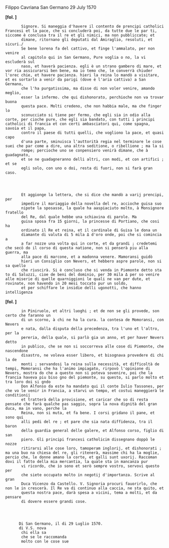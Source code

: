 Filippo Cavriana
San Germano
29 July 1570



    
      
        
**[fol. ]**


        
           Signore. Si maneggia d'havere il contento de prencipi catholici Francesi et la pace, che si concluderà poi, da tutte due le par ti, siccome è conclusa tra il re et gli nimici, ma non pubbliccate; et 
           dimane, ritornano gli deputati dal Amiraglio, resoluti, et sicuri./
           Se bene lorena fa del cattivo, et finge l'ammalato, per non venire 
           al capitolo qui in San Germano, Pure voglia o no, la vi escluderà sul 
           naso, et haverà pacienza. egli è un strano gambero di mare, et vor ria assicurarsi ben bene, ma io temo che, le converrà chiuder l'orec chie, et havere pacienza. hieri la reina lo mandò a visitare, et es sortarlo a venir da parigi (dove è l'aria cattiva) a San Germano, 
           che l'ha purgatissima, ma disse di non voler venire, amando meglio, 
           esser la infermo. che qui dishonorato, perchioche non va trovar buona 
           questa pace. Molti credeno, che non habbia male, ma che finger lo 
           sconucciato si tiene per fermo, che egli sia in odio alla corte, per cioche pure, che egli sia bandato, con tutti i principi catholici di francia et con certi ambasciatori qui, come spagna, savoia et il papa, 
           contro il paese di tutti quelli, che vogliono la pace, et quasi capo 
           d'una parte, sminuisca l'auttorità regia nel terminare le cose suei che par come a dire, una altra seditione, o ribellione ; ma la si 
           rompe; percioche uno se conpensiero venirà dimane, che à guadagnato, 
           et se ne guadagneranno delli altri, con modi, et con artifici ; et se 
           egli solo, con uno o doi, resta di fuori, non si farà gran caso.
        


        
           Et aggionge la lettera, che si dice che mandò a varij prencipi, per
           impedire il mariaggio della novella del re, accioche guisa suo
           nipote la sposasse, la quale ha aaspiaciuto molto, à Monsignore fratello
           del Re, dal quale hebbe una schiavina di parole. Ma 
           guisa sposa fra 15 giorni, la princesse di Portiano, che cosi ha 
           ordinato il Re et reina, et il cardinale di Guisa le dona un 
           diamante di valuta di 5 mila Δ d'oro onde, poi che si comincia a 
           a far nozze una volta qui in corte, et da grandi ; credetemi che secō do il corso di questa natione, non si penserà piu alla guerra, ma 
           alla pace di marcone, et a madonna venere. Mamoransi guidò 
           hieri un Consiglio con Nevers, et hebbero aspre parole, non si sa quello 
           che riuscirà. Si è concluso che si venda in Piemonte detto sta to di Saluzzi, cioe de beni del dominio, per 30 mila Δ per so venire alle miserie di quelle quarniggioni le quali ne van per dute, et rovinate, non havendo in 20 mesi toccato pur un soldo, 
           et per schiffare le insidie delli ugonotti, che hanno intelligenza
        



        
**[fol. ]**


        
           in Piniruolo, et altri luoghi ; et de non se gli provede, son certo che faranno un 
           di un scorno, à chi ne ha la cura. la contesa de Momoransi, con Nevers 
           e nata, dalla disputa della precedenza, tra l'uno et l'altro, per la 
           pereria, della quale, si parlò gia un anno, et per haver Nevers detto 
           in publico, che se non si soccorreva alle cose di Piemonte, che nascendone
           disastro, ne voleva esser libero, et bisognava provedere di chi la de 
           monti ; servandosi la reina sulla necessità, et difficoltà de tempi, Momoransi che ha l'animo impiagato, rirpovò l'opinione di Nevers, mostra do che a questo non si poteva sovenire, poi che la francia haveva piu biso gno del piemonte, su questo, si parlo molto et tra loro doi si gndo 
           Don Alfonso da este ha mandato qui il conte Iulio Tassones, per che vo le venir in Francia, a starvi un tempo, et costui maneggierà le conditionij 
           et tratterà della provisione, et caricar che so di resta pensate che farà qualche pas saggio, sopra la nova dignità del gran duca, ma in vano, perche la 
           Reina, non si muta, et fa bene. I corsi gridano il pane, et sono qui 
           alli pedi del re ; et pare che sia nata diffidenza, tra il baron 
           della guardia general delle galere, et Alfonso corso, figlio di san
           piero. Gli principi francesi catholicim dissegnano doppò le nozze 
           ritirarsi alle cose loro, tamoperam inglorij, et dishonorati ; ma una buo na chiesa del re, gli ritenerà, massime chi ha la moglie, percio che, le donne amano la corte, et galli sunt uxorij. Raccoman dovi il fatto della mia mercantia, la quale sta in mancanza pur 
           vi ricordo, che io sono et serò sempre vostro, servovi questo per
           che siete occupato molto in negotij d'importanza. Scrive al gran 
           Duca Vicenzo da Castello. V. Signoria procuri fauorirlo, che non le in crescerà. Il Re va di continuo alla caccia, ne sta quito, et
           questa nostra pace, darà spesa a vicini, tema a molti, et da pensare 
           di dovere essere grandi cose.
        


        
          Di San Germano, il di 29 Luglio 1570.
          di V.S. nova
           chi ella sa
           che se le raccomanda
           molto con le cose sue
        


      
    
  